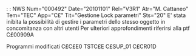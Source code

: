  :  : NWS Num="000492" Date="20101101" Rel="V3R1" Atr="M. Cattaneo" Tem="TEC" App="C£" Tit="Gestione Lock parametri" Sts="20"
E' stata inibita la possibilità di gestire i parametri dello stesso oggetto in concomitanza con altri utenti
Per ulteriori approfondimenti riferirsi alla ptf C£00909A

Programmi modificati
C£C£E0
TSTC£E
C£SUP_01
C£CR01D
